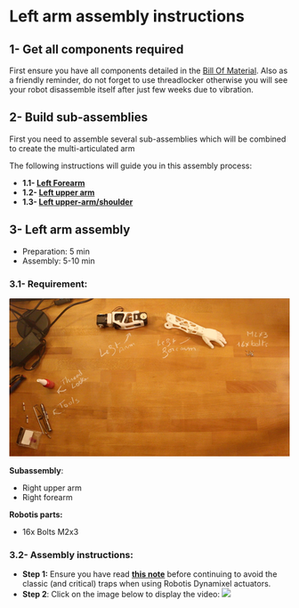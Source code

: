 # Left arm assembly instructions


## 1- Get all components required

First ensure you have all components detailed in the [Bill Of Material](BOM.md).
Also as a friendly reminder, do not forget to use threadlocker otherwise you will see your robot disassemble itself after just few weeks due to vibration.

## 2- Build sub-assemblies

First you need to assemble several sub-assemblies which will be combined to create the multi-articulated arm

The following instructions will guide you in this assembly process:

- **1.1- [Left Forearm ](subassemblies/left_forearm_assembly_instructions.md)**
- **1.2- [Left upper arm](subassemblies/left_upper_arm_assembly.md)**
- **1.3- [Left upper-arm/shoulder](subassemblies/left_upper_arm_shoulder_assembly.md)**



## 3- Left arm assembly

- Preparation: 5 min
- Assembly: 5-10 min

### 3.1- Requirement:
![](img/left_arm_assembly.jpg)

**Subassembly**:
- Right upper arm
- Right forearm

**Robotis parts:**
- 16x Bolts M2x3

### 3.2- Assembly instructions:

- **Step 1:** Ensure you have read [**this note**](//github.com/matthieu-lapeyre/Robotis-library/blob/master/doc/en/robotis_tricks.md) before continuing to avoid the classic (and critical) traps when using Robotis Dynamixel actuators.
- **Step 2**: Click on the image below to display the video:
[![](http://img.youtube.com/vi/TZb6_hVlmcA/0.jpg)](http://youtu.be/TZb6_hVlmcA)
